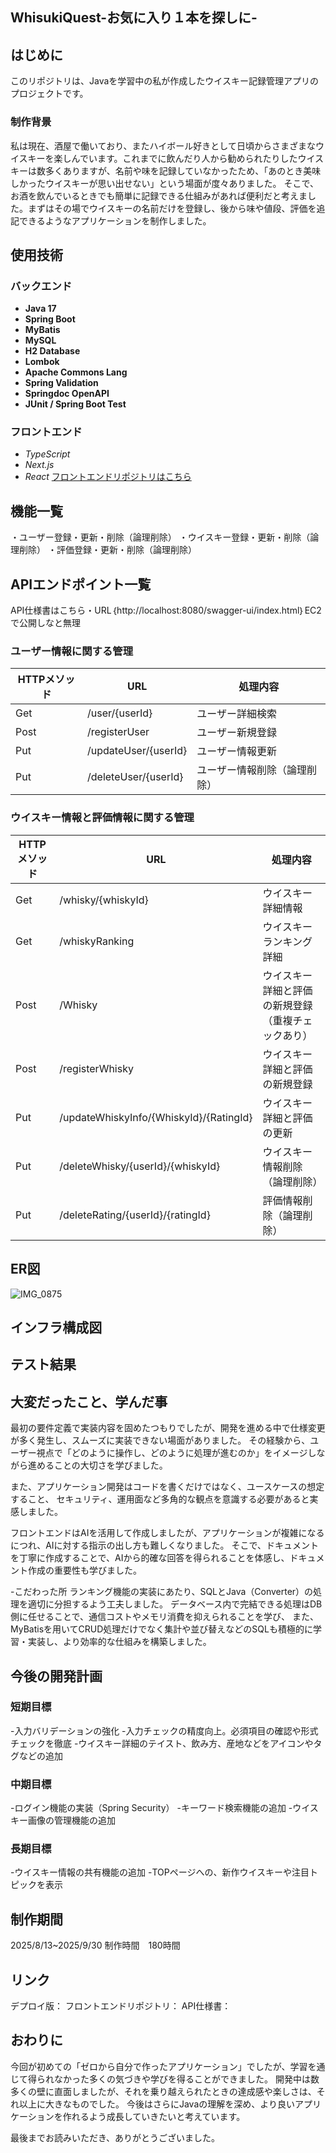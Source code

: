 
## WhisukiQuest-お気に入り１本を探しに-

## はじめに
このリポジトリは、Javaを学習中の私が作成したウイスキー記録管理アプリのプロジェクトです。
### 制作背景
私は現在、酒屋で働いており、またハイボール好きとして日頃からさまざまなウイスキーを楽しんでいます。これまでに飲んだり人から勧められたりしたウイスキーは数多くありますが、名前や味を記録していなかったため、「あのとき美味しかったウイスキーが思い出せない」という場面が度々ありました。
そこで、お酒を飲んでいるときでも簡単に記録できる仕組みがあれば便利だと考えました。まずはその場でウイスキーの名前だけを登録し、後から味や値段、評価を追記できるようなアプリケーションを制作しました。

## 使用技術
### バックエンド
- **Java 17**
- **Spring Boot**
- **MyBatis**
- **MySQL**
- **H2 Database**
- **Lombok**
- **Apache Commons Lang**
- **Spring Validation**
- **Springdoc OpenAPI**
- **JUnit / Spring Boot Test**

### フロントエンド
- *TypeScript*
- *Next.js*
- *React*
[フロントエンドリポジトリはこちら](https://github.com/Kokui0530/WhiskyQuest_Front.git)

## 機能一覧
・ユーザー登録・更新・削除（論理削除）
・ウイスキー登録・更新・削除（論理削除）
・評価登録・更新・削除（論理削除）

## APIエンドポイント一覧
API仕様書はこちら・URL｛http://localhost:8080/swagger-ui/index.html｝EC2で公開しなと無理
### ユーザー情報に関する管理
| HTTPメソッド | URL | 処理内容 |
|----------|----------|----------|
| Get  | /user/{userId}   | ユーザー詳細検索   |
| Post   | /registerUser   | ユーザー新規登録   |
| Put  | /updateUser/{userId}   | ユーザー情報更新   |
| Put   | /deleteUser/{userId}   | ユーザー情報削除（論理削除）   |


### ウイスキー情報と評価情報に関する管理
| HTTPメソッド | URL | 処理内容 |
|----------|----------|----------|
| Get  | /whisky/{whiskyId}   | ウイスキー詳細情報   |
| Get  | /whiskyRanking   | ウイスキーランキング詳細   |
| Post   | /Whisky   | ウイスキー詳細と評価の新規登録（重複チェックあり）   |
| Post   | /registerWhisky   | ウイスキー詳細と評価の新規登録   |
| Put  | /updateWhiskyInfo/{WhiskyId}/{RatingId}   | ウイスキー詳細と評価の更新   |
| Put   | /deleteWhisky/{userId}/{whiskyId}   | ウイスキー情報削除（論理削除）   |
| Put   | /deleteRating/{userId}/{ratingId}   | 評価情報削除（論理削除）   |



## ER図
![IMG_0875](https://github.com/user-attachments/assets/adde8832-6cbc-4478-a3ea-2103066f55e4)

## インフラ構成図


## テスト結果


## 大変だったこと、学んだ事
最初の要件定義で実装内容を固めたつもりでしたが、開発を進める中で仕様変更が多く発生し、スムーズに実装できない場面がありました。
その経験から、ユーザー視点で「どのように操作し、どのように処理が進むのか」をイメージしながら進めることの大切さを学びました。

また、アプリケーション開発はコードを書くだけではなく、ユースケースの想定すること、
セキュリティ、運用面など多角的な観点を意識する必要があると実感しました。

フロントエンドはAIを活用して作成しましたが、アプリケーションが複雑になるにつれ、AIに対する指示の出し方も難しくなりました。
そこで、ドキュメントを丁寧に作成することで、AIから的確な回答を得られることを体感し、ドキュメント作成の重要性も学びました。

-こだわった所
ランキング機能の実装にあたり、SQLとJava（Converter）の処理を適切に分担するよう工夫しました。
データベース内で完結できる処理はDB側に任せることで、通信コストやメモリ消費を抑えられることを学び、
また、MyBatisを用いてCRUD処理だけでなく集計や並び替えなどのSQLも積極的に学習・実装し、より効率的な仕組みを構築しました。



## 今後の開発計画
### 短期目標
-入力バリデーションの強化
-入力チェックの精度向上。必須項目の確認や形式チェックを徹底
-ウイスキー詳細のテイスト、飲み方、産地などをアイコンやタグなどの追加

### 中期目標
-ログイン機能の実装（Spring Security）
-キーワード検索機能の追加
-ウイスキー画像の管理機能の追加

### 長期目標
-ウイスキー情報の共有機能の追加
-TOPページへの、新作ウイスキーや注目トピックを表示

## 制作期間
2025/8/13~2025/9/30
制作時間　180時間

## リンク
デプロイ版：
フロントエンドリポジトリ：
API仕様書：

## おわりに
今回が初めての「ゼロから自分で作ったアプリケーション」でしたが、学習を通じて得られなかった多くの気づきや学びを得ることができました。
開発中は数多くの壁に直面しましたが、それを乗り越えられたときの達成感や楽しさは、それ以上に大きなものでした。
今後はさらにJavaの理解を深め、より良いアプリケーションを作れるよう成長していきたいと考えています。

最後までお読みいただき、ありがとうございました。
